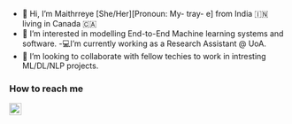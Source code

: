 - 👋 Hi, I’m Maithrreye [She/Her][Pronoun: My- tray- e] from India :india: living in Canada :canada:
- 👀 I’m interested in modelling End-to-End Machine learning systems and software.
-💻I’m currently working as a Research Assistant @ UoA.
- 👯 I’m looking to collaborate with fellow techies to work in intresting ML/DL/NLP projects.


### How to reach me  
[<img align="left" alt="Maithrreye | LinkedIn" width="22px" src="https://cdn.jsdelivr.net/npm/simple-icons@v3/icons/linkedin.svg" />][linkedin]


[linkedin]: https://www.linkedin.com/in/maithrreye/
